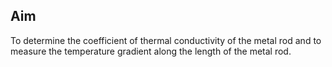 ## Aim

To determine the coefficient of thermal conductivity of the metal rod and to measure the temperature gradient along the length of the metal rod.
